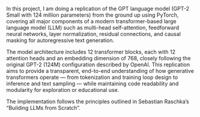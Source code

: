 In this project, I am doing a replication of the GPT language model (GPT-2 Small with 124 million parameters) from the ground up using PyTorch, covering all major components of a modern transformer-based large language model (LLM) such as multi-head self-attention, feedforward neural networks, layer normalization, residual connections, and causal masking for autoregressive text generation.

The model architecture includes 12 transformer blocks, each with 12 attention heads and an embedding dimension of 768, closely following the original GPT-2 (124M) configuration described by OpenAI. This replication aims to provide a transparent, end-to-end understanding of how generative transformers operate — from tokenization and training loop design to inference and text sampling — while maintaining code readability and modularity for exploration or educational use.

The implementation follows the principles outlined in Sebastian Raschka’s “Building LLMs from Scratch”.
